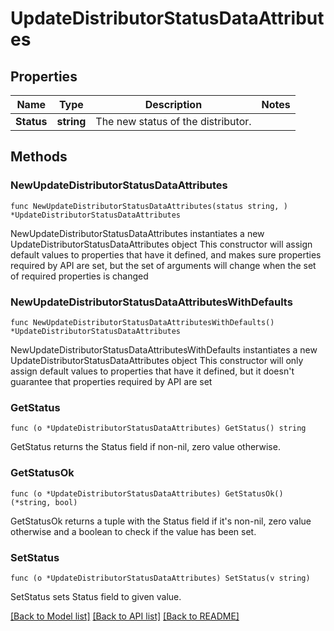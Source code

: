 # UpdateDistributorStatusDataAttributes

## Properties

Name | Type | Description | Notes
------------ | ------------- | ------------- | -------------
**Status** | **string** | The new status of the distributor. | 

## Methods

### NewUpdateDistributorStatusDataAttributes

`func NewUpdateDistributorStatusDataAttributes(status string, ) *UpdateDistributorStatusDataAttributes`

NewUpdateDistributorStatusDataAttributes instantiates a new UpdateDistributorStatusDataAttributes object
This constructor will assign default values to properties that have it defined,
and makes sure properties required by API are set, but the set of arguments
will change when the set of required properties is changed

### NewUpdateDistributorStatusDataAttributesWithDefaults

`func NewUpdateDistributorStatusDataAttributesWithDefaults() *UpdateDistributorStatusDataAttributes`

NewUpdateDistributorStatusDataAttributesWithDefaults instantiates a new UpdateDistributorStatusDataAttributes object
This constructor will only assign default values to properties that have it defined,
but it doesn't guarantee that properties required by API are set

### GetStatus

`func (o *UpdateDistributorStatusDataAttributes) GetStatus() string`

GetStatus returns the Status field if non-nil, zero value otherwise.

### GetStatusOk

`func (o *UpdateDistributorStatusDataAttributes) GetStatusOk() (*string, bool)`

GetStatusOk returns a tuple with the Status field if it's non-nil, zero value otherwise
and a boolean to check if the value has been set.

### SetStatus

`func (o *UpdateDistributorStatusDataAttributes) SetStatus(v string)`

SetStatus sets Status field to given value.



[[Back to Model list]](../README.md#documentation-for-models) [[Back to API list]](../README.md#documentation-for-api-endpoints) [[Back to README]](../README.md)


